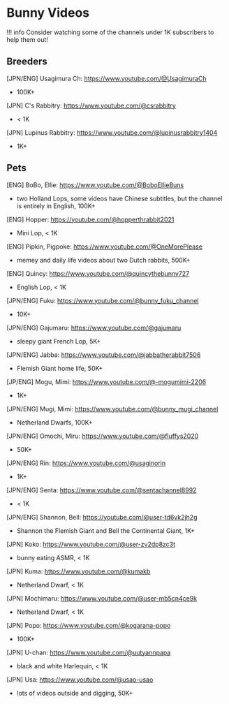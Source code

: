 # Bunny Videos

!!! info
    Consider watching some of the channels under 1K subscribers to help them out!

## Breeders

[JPN/ENG] Usagimura Ch: https://www.youtube.com/@UsagimuraCh
- 100K+

[JPN] C's Rabbitry: https://www.youtube.com/@csrabbitry
- < 1K

[JPN] Lupinus Rabbitry: https://www.youtube.com/@lupinusrabbitry1404
- 1K+

## Pets

[ENG] BoBo, Ellie: https://www.youtube.com/@BoboEllieBuns
- two Holland Lops, some videos have Chinese subtitles, but the channel is entirely in English, 100K+

[ENG] Hopper: https://youtube.com/@hopperthrabbit2021
- Mini Lop, < 1K

[ENG] Pipkin, Pigpoke: https://www.youtube.com/@OneMorePlease
- memey and daily life videos about two Dutch rabbits, 500K+

[ENG] Quincy: https://www.youtube.com/@quincythebunny727
- English Lop, < 1K

[JPN/ENG] Fuku: https://www.youtube.com/@bunny_fuku_channel
- 10K+

[JPN/ENG] Gajumaru: https://www.youtube.com/@gajumaru
- sleepy giant French Lop, 5K+

[JPN/ENG] Jabba: https://www.youtube.com/@jabbatherabbit7506
- Flemish Giant home life, 50K+

[JP/ENG] Mogu, Mimi: https://www.youtube.com/@-mogumimi-2206
- 1K+

[JPN/ENG] Mugi, Mimi: https://www.youtube.com/@bunny_mugi_channel
- Netherland Dwarfs, 100K+

[JPN/ENG] Omochi, Miru: https://www.youtube.com/@fluffys2020
- 50K+

[JPN/ENG] Rin: https://www.youtube.com/@usaginorin
- 1K+

[JPN/ENG] Senta: https://www.youtube.com/@sentachannel8992
- < 1K

[JPN/ENG] Shannon, Bell: https://youtube.com/@user-td6vk2jh2g
- Shannon the Flemish Giant and Bell the Continental Giant, 1K+

[JPN] Koko: https://www.youtube.com/@user-zv2dp8zc3t
- bunny eating ASMR, < 1K

[JPN] Kuma: https://www.youtube.com/@kumakb
- Netherland Dwarf, < 1K

[JPN] Mochimaru: https://www.youtube.com/@user-mb5cn4ce9k
- Netherland Dwarf, < 1K

[JPN] Popo: https://www.youtube.com/@kogarana-popo
- 100K+

[JPN] U-chan: https://www.youtube.com/@uutyannpapa
- black and white Harlequin, < 1K

[JPN] Usa: https://www.youtube.com/@usao-usao
- lots of videos outside and digging, 50K+